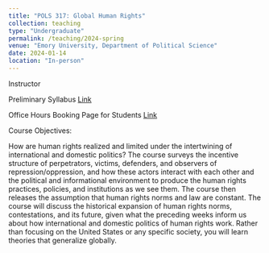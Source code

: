 ```yaml
---
title: "POLS 317: Global Human Rights"
collection: teaching
type: "Undergraduate"
permalink: /teaching/2024-spring
venue: "Emory University, Department of Political Science"
date: 2024-01-14
location: "In-person"
---
```




Instructor

Preliminary Syllabus [Link](https://www.dropbox.com/scl/fi/63bukco071y0u8d2261k9/JK_syllabus_317_preliminary.pdf?rlkey=3wpo9qbbfe783h4uuks61b42a&dl=0)

Office Hours Booking Page for Students [Link](https://outlook.office365.com/owa/calendar/POLS317OfficeHours@mscloud.emory.net/bookings/)

Course Objectives:

How are human rights realized and limited under the intertwining of international and domestic politics? The course surveys the incentive structure of perpetrators, victims, defenders, and observers of repression/oppression, and how these actors interact with each other and the political and informational environment to produce the human rights practices, policies, and institutions as we see them. The course then releases the assumption that human rights norms and law are constant. The course will discuss the historical expansion of human rights norms, contestations, and its future, given what the preceding weeks inform us about how international and domestic politics of human rights work. Rather than focusing on the United States or any specific society, you will learn theories that generalize globally.
